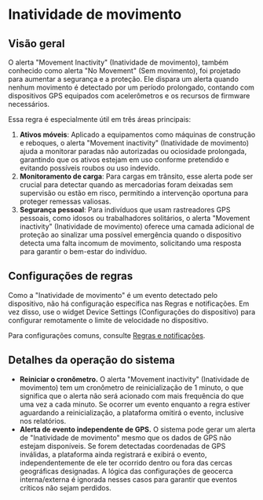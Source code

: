 # Inatividade de movimento

## Visão geral

O alerta "Movement Inactivity" (Inatividade de movimento), também conhecido como alerta "No Movement" (Sem movimento), foi projetado para aumentar a segurança e a proteção. Ele dispara um alerta quando nenhum movimento é detectado por um período prolongado, contando com dispositivos GPS equipados com acelerômetros e os recursos de firmware necessários.

Essa regra é especialmente útil em três áreas principais:

1. **Ativos móveis**: Aplicado a equipamentos como máquinas de construção e reboques, o alerta "Movement inactivity" (Inatividade de movimento) ajuda a monitorar paradas não autorizadas ou ociosidade prolongada, garantindo que os ativos estejam em uso conforme pretendido e evitando possíveis roubos ou uso indevido.
2. **Monitoramento de carga**: Para cargas em trânsito, esse alerta pode ser crucial para detectar quando as mercadorias foram deixadas sem supervisão ou estão em risco, permitindo a intervenção oportuna para proteger remessas valiosas.
3. **Segurança pessoal**: Para indivíduos que usam rastreadores GPS pessoais, como idosos ou trabalhadores solitários, o alerta "Movement inactivity" (Inatividade de movimento) oferece uma camada adicional de proteção ao sinalizar uma possível emergência quando o dispositivo detecta uma falta incomum de movimento, solicitando uma resposta para garantir o bem-estar do indivíduo.

## Configurações de regras

Como a "Inatividade de movimento" é um evento detectado pelo dispositivo, não há configuração específica nas Regras e notificações. Em vez disso, use o widget Device Settings (Configurações do dispositivo) para configurar remotamente o limite de velocidade no dispositivo.

Para configurações comuns, consulte [Regras e notificações](../../regras-e-notificacoes.md).

## Detalhes da operação do sistema

- **Reiniciar o cronômetro.** O alerta "Movement inactivity" (Inatividade de movimento) tem um cronômetro de reinicialização de 1 minuto, o que significa que o alerta não será acionado com mais frequência do que uma vez a cada minuto. Se ocorrer um evento enquanto a regra estiver aguardando a reinicialização, a plataforma omitirá o evento, inclusive nos relatórios.
- **Alerta de evento independente de GPS.** O sistema pode gerar um alerta de "Inatividade de movimento" mesmo que os dados de GPS não estejam disponíveis. Se forem detectadas coordenadas de GPS inválidas, a plataforma ainda registrará e exibirá o evento, independentemente de ele ter ocorrido dentro ou fora das cercas geográficas designadas. A lógica das configurações de geocerca interna/externa é ignorada nesses casos para garantir que eventos críticos não sejam perdidos.